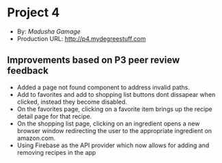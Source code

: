 # Project 4

- By: _Madusha Gamage_
- Production URL: <http://p4.mydegreestuff.com>

## Improvements based on P3 peer review feedback

- Added a page not found component to address invalid paths.
- Add to favorites and add to shopping list buttons dont dissapear when clicked, instead they become disabled.
- On the favorites page, clicking on a favorite item brings up the recipe detail page for that recipe.
- On the shopping list page, clicking on an ingredient opens a new browser window redirecting the user to the appropriate ingredient on amazon.com.
- Using Firebase as the API provider which now allows for adding and removing recipes in the app
